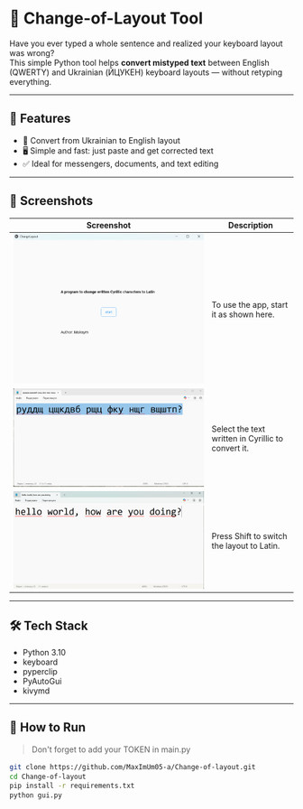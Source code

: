 # 🔄 Change-of-Layout Tool

Have you ever typed a whole sentence and realized your keyboard layout was wrong?  
This simple Python tool helps **convert mistyped text** between English (QWERTY) and Ukrainian (ЙЦУКЕН) keyboard layouts — without retyping everything.

---

## 🚀 Features

- 🔁 Convert from Ukrainian to English layout
- 🖥️ Simple and fast: just paste and get corrected text
- ✅ Ideal for messengers, documents, and text editing

---

## 📸 Screenshots

| Screenshot | Description |
|------------|-------------|
| ![The window of the app](images/window.png) | To use the app, start it as shown here. |
| ![Text in Ukrainian keyboard layout](images/ukrainian.png) | Select the text written in Cyrillic to convert it. |
| ![Text in English keyboard layout](images/english.png) | Press Shift to switch the layout to Latin. |

---

## 🛠️ Tech Stack

- Python 3.10  
- keyboard
- pyperclip
- PyAutoGui
- kivymd

---

## 📂 How to Run

> Don't forget to add your TOKEN in main.py
```bash
git clone https://github.com/MaxImUm05-a/Change-of-layout.git
cd Change-of-layout
pip install -r requirements.txt
python gui.py
```
